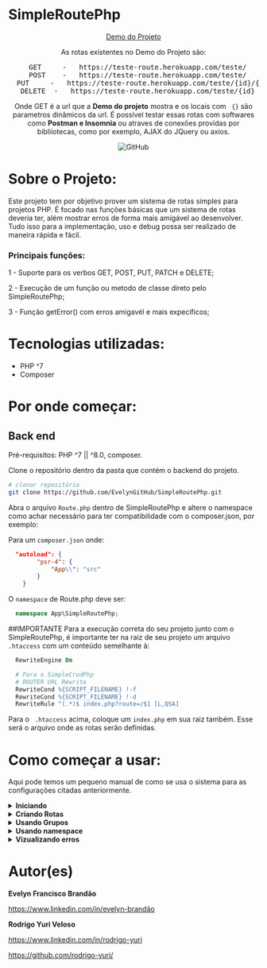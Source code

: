# SimpleRoutePhp

<center>
  
[Demo do Projeto](https://teste-route.herokuapp.com/teste/)

As rotas existentes no Demo do Projeto são:
<pre>
  GET     -   https://teste-route.herokuapp.com/teste/
  POST    -   https://teste-route.herokuapp.com/teste/
  PUT     -   https://teste-route.herokuapp.com/teste/{id}/{name}
  DELETE  -   https://teste-route.herokuapp.com/teste/{id}
</pre>

Onde GET é a url que a **Demo do projeto** mostra e os locais com <code> {}</code>  são parametros dinâmicos da url.
É possível testar essas rotas com softwares como <b>Postman e Insomnia</b> ou atraves de conexões providas por bibliiotecas, como por exemplo, AJAX do JQuery ou axios.

![GitHub](https://img.shields.io/github/license/EvelynGitHub/assets-readme)

</center>

# Sobre o Projeto:

Este projeto tem por objetivo prover um sistema de rotas simples para projetos PHP. É focado nas funções básicas que um sistema de rotas deveria ter, além mostrar erros de forma mais amigável ao desenvolver. Tudo isso para a implementação, uso e debug possa ser realizado de maneira rápida e fácil.

### Principais funções:

1 - Suporte para os verbos GET, POST, PUT, PATCH e DELETE;

2 - Execução de um função ou metodo de classe direto pelo SimpleRoutePhp;

3 - Função getError() com erros amigavél e mais expecíficos;


# Tecnologias utilizadas:

- PHP ^7
- Composer

# Por onde começar:

## Back end

Pré-requisitos: PHP ^7 || ^8.0, composer. 

Clone o repositório dentro da pasta que contém o backend do projeto.

```bash
# clonar repositório 
git clone https://github.com/EvelynGitHub/SimpleRoutePhp.git
```

Abra o arquivo <code>Route.php</code> dentro de SimpleRoutePhp e altere o namespace como achar necessário para ter compatibilidade com o composer.json, por exemplo:

Para um <code>composer.json</code> onde:
```json
  "autoload": {
        "psr-4": {
            "App\\": "src"
        }
    }
```
O <code>namespace</code> de Route.php deve ser:
```php
  namespace App\SimpleRoutePhp;
```

##IMPORTANTE
Para a execução correta do seu projeto junto com o SimpleRoutePhp, é importante ter na raiz de seu projeto um arquivo <code> .htaccess</code> com um conteúdo semelhante à:

```apache
  RewriteEngine On

  # Para o SimpleCrudPhp
  # ROUTER URL Rewrite
  RewriteCond %{SCRIPT_FILENAME} !-f
  RewriteCond %{SCRIPT_FILENAME} !-d
  RewriteRule ^(.*)$ index.php?route=/$1 [L,QSA]
```

Para o <code> .htaccess</code> acima, coloque um <code>index.php</code> em sua raiz também. Esse será o arquivo onde as rotas serão definidas.


# Como começar a usar:

Aqui pode temos um pequeno manual de como se usa o sistema para as configurações citadas anteriormente.

<details>
  <summary><b>Iniciando</b></summary>
  
  A <code>URL_BASE</code> contem o valor string da Url da sua aplicação, por exemplo, "localhost:8080/meu_projeto". É importante NÃO colocar o / no final dessa url.
  
  ```php
<?php

use App\SimpleRoutePhp\Route;

require __DIR__ . "/vendor/autoload.php";

$route = new Route(URL_BASE);

// Local onde ficarão as definições das rotas
// Exemplo com GET
$route->get("/", function () {
     echo "<h1>GET</h1>";
});

$route->dispatch();
```
  O metodo dispatch() é obrigatorio ser chamado para as rotas funcionarem.
  
</details>

<details>
  <summary><b>Criando Rotas</b></summary>
  Rotas que chamam um função diretamente.
  
 ```php
 $route->get("/", function () {
    echo "<h1>GET</h1>";
});

$route->post("/", function ($data) {
    echo json_encode(array(
        "data" => $data
    ));
});

$route->put("/{id}/{name}", function ($id, $name, $data) {
    echo json_encode(array(
        "id" => $id,
        "name" => $name,
        "data" => $data
    ));
});

$route->delete("/{id}", function ($id) {
    echo json_encode($id);
});

 
 ```
   Rotas que chamam um metodo de classe.
 ```php
$route->get("/", "Controller:index");

$route->post("/", "Controller:create");

$route->put("/{id}/{name}", "Controller:update");

$route->delete("/{id}", "Controller:delete");
```
 
 
</details>

<details>
  <summary><b>Usando Grupos</b></summary>
  
  Todas as rotas abaixo do <code>->group()</code> usarão ele como base, por isso, caso use mais de um gropo nas rotas, certifique-se que a rota referente a ele esta abaixo do <code>->group()</code> correspondente.
  
```php
  $route->group("teste");
```
  
</details>

<details>
  <summary><b>Usando namespace</b></summary>
  É importante colocar \\ de acordo com o arquivo de Classe que deseja chamar. 
  
  Todas as rotas abaixo do <code>->namespace()</code> usarão ele como base, por isso, caso use mais de um namespace nas rotas, certifique-se que a rota referente a ele esta abaixo do <code>->namespace()</code> correspondente.
  
```php
  $route->namespace("App\\Controller");
```
</details>

<details>
  <summary><b>Vizualizando erros</b></summary>
  
  Pode ser colocado logo abaixo do <code>$route->dispatch();</code>.
  
```php
  
$error = $route->getError();

if ($error["error"]) {
    echo json_encode($error);
}
```
  
</details>

# Autor(es)

**Evelyn Francisco Brandão**

https://www.linkedin.com/in/evelyn-brandão

**Rodrigo Yuri Veloso**

https://www.linkedin.com/in/rodrigo-yuri

https://github.com/rodrigo-yuri/
